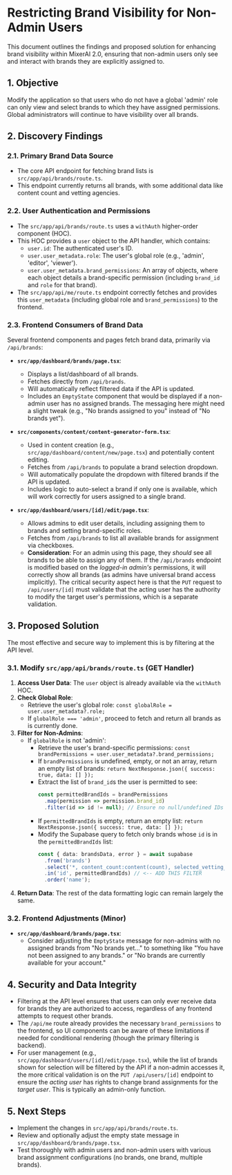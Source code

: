 # Restricting Brand Visibility for Non-Admin Users

This document outlines the findings and proposed solution for enhancing brand visibility within MixerAI 2.0, ensuring that non-admin users only see and interact with brands they are explicitly assigned to.

## 1. Objective

Modify the application so that users who do not have a global 'admin' role can only view and select brands to which they have assigned permissions. Global administrators will continue to have visibility over all brands.

## 2. Discovery Findings

### 2.1. Primary Brand Data Source
- The core API endpoint for fetching brand lists is `src/app/api/brands/route.ts`.
- This endpoint currently returns all brands, with some additional data like content count and vetting agencies.

### 2.2. User Authentication and Permissions
- The `src/app/api/brands/route.ts` uses a `withAuth` higher-order component (HOC).
- This HOC provides a `user` object to the API handler, which contains:
    - `user.id`: The authenticated user's ID.
    - `user.user_metadata.role`: The user's global role (e.g., 'admin', 'editor', 'viewer').
    - `user.user_metadata.brand_permissions`: An array of objects, where each object details a brand-specific permission (including `brand_id` and `role` for that brand).
- The `src/app/api/me/route.ts` endpoint correctly fetches and provides this `user_metadata` (including global role and `brand_permissions`) to the frontend.

### 2.3. Frontend Consumers of Brand Data
Several frontend components and pages fetch brand data, primarily via `/api/brands`:

- **`src/app/dashboard/brands/page.tsx`**:
    - Displays a list/dashboard of all brands.
    - Fetches directly from `/api/brands`.
    - Will automatically reflect filtered data if the API is updated.
    - Includes an `EmptyState` component that would be displayed if a non-admin user has no assigned brands. The messaging here might need a slight tweak (e.g., "No brands assigned to you" instead of "No brands yet").

- **`src/components/content/content-generator-form.tsx`**:
    - Used in content creation (e.g., `src/app/dashboard/content/new/page.tsx`) and potentially content editing.
    - Fetches from `/api/brands` to populate a brand selection dropdown.
    - Will automatically populate the dropdown with filtered brands if the API is updated.
    - Includes logic to auto-select a brand if only one is available, which will work correctly for users assigned to a single brand.

- **`src/app/dashboard/users/[id]/edit/page.tsx`**:
    - Allows admins to edit user details, including assigning them to brands and setting brand-specific roles.
    - Fetches from `/api/brands` to list all available brands for assignment via checkboxes.
    - **Consideration**: For an admin using this page, they *should* see all brands to be able to assign any of them. If the `/api/brands` endpoint is modified based on the *logged-in admin's* permissions, it will correctly show all brands (as admins have universal brand access implicitly). The critical security aspect here is that the `PUT` request to `/api/users/[id]` must validate that the acting user has the authority to modify the target user's permissions, which is a separate validation.

## 3. Proposed Solution

The most effective and secure way to implement this is by filtering at the API level.

### 3.1. Modify `src/app/api/brands/route.ts` (GET Handler)
1.  **Access User Data**: The `user` object is already available via the `withAuth` HOC.
2.  **Check Global Role**:
    - Retrieve the user's global role: `const globalRole = user.user_metadata?.role;`
    - If `globalRole === 'admin'`, proceed to fetch and return all brands as is currently done.
3.  **Filter for Non-Admins**:
    - If `globalRole` is not 'admin':
        - Retrieve the user's brand-specific permissions: `const brandPermissions = user.user_metadata?.brand_permissions;`
        - If `brandPermissions` is undefined, empty, or not an array, return an empty list of brands: `return NextResponse.json({ success: true, data: [] });`
        - Extract the list of `brand_id`s the user is permitted to see:
          ```typescript
          const permittedBrandIds = brandPermissions
            .map(permission => permission.brand_id)
            .filter(id => id != null); // Ensure no null/undefined IDs
          ```
        - If `permittedBrandIds` is empty, return an empty list: `return NextResponse.json({ success: true, data: [] });`
        - Modify the Supabase query to fetch only brands whose `id` is in the `permittedBrandIds` list:
          ```typescript
          const { data: brandsData, error } = await supabase
            .from('brands')
            .select('*, content_count:content(count), selected_vetting_agencies:brand_selected_agencies(...)')
            .in('id', permittedBrandIds) // <-- ADD THIS FILTER
            .order('name');
          ```
4.  **Return Data**: The rest of the data formatting logic can remain largely the same.

### 3.2. Frontend Adjustments (Minor)
- **`src/app/dashboard/brands/page.tsx`**:
    - Consider adjusting the `EmptyState` message for non-admins with no assigned brands from "No brands yet..." to something like "You have not been assigned to any brands." or "No brands are currently available for your account."

## 4. Security and Data Integrity
- Filtering at the API level ensures that users can only ever receive data for brands they are authorized to access, regardless of any frontend attempts to request other brands.
- The `/api/me` route already provides the necessary `brand_permissions` to the frontend, so UI components can be aware of these limitations if needed for conditional rendering (though the primary filtering is backend).
- For user management (e.g., `src/app/dashboard/users/[id]/edit/page.tsx`), while the list of brands shown for selection will be filtered by the API if a non-admin accesses it, the more critical validation is on the `PUT /api/users/[id]` endpoint to ensure the *acting user* has rights to change brand assignments for the *target user*. This is typically an admin-only function.

## 5. Next Steps
- Implement the changes in `src/app/api/brands/route.ts`.
- Review and optionally adjust the empty state message in `src/app/dashboard/brands/page.tsx`.
- Test thoroughly with admin users and non-admin users with various brand assignment configurations (no brands, one brand, multiple brands). 
